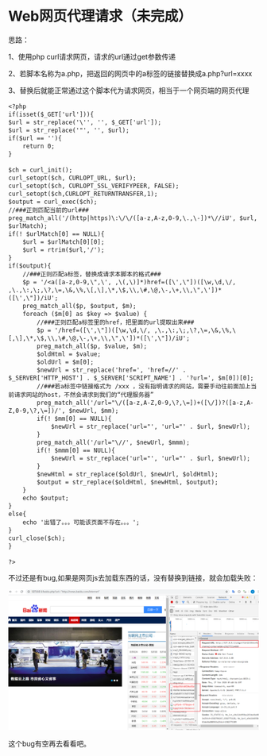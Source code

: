 # Web网页代理请求（未完成）

思路：

1、使用php curl请求网页，请求的url通过get参数传递

2、若脚本名称为a.php，把返回的网页中的a标签的链接替换成a.php?url=xxxx

3、替换后就能正常通过这个脚本代为请求网页，相当于一个网页端的网页代理


    <?php
	if(isset($_GET['url'])){
	$url = str_replace('\'', '', $_GET['url']);
	$url = str_replace('"', '', $url);
	if($url == ''){
		return 0;
	}

	$ch = curl_init();
	curl_setopt($ch, CURLOPT_URL, $url);
	curl_setopt($ch, CURLOPT_SSL_VERIFYPEER, FALSE);
	curl_setopt($ch,CURLOPT_RETURNTRANSFER,1);
	$output = curl_exec($ch);
	//###正则匹配当前的url###
	preg_match_all('/(http|https)\:\/\/([a-z,A-z,0-9,\.,\-])*\//iU', $url, $urlMatch);
	if(! $urlMatch[0] == NULL){
		$url = $urlMatch[0][0];
		$url = rtrim($url,'/');
	}
	if($output){
		//###正则匹配a标签，替换成请求本脚本的格式###
		$p = '/<a([a-z,0-9,\",\', ,\(,\)]*)href=([\',\"])([\w,\d,\/, ,\.,\:,\;,\?,\=,\&,\%,\[,\],\*,\$,\\,\#,\@,\-,\+,\\,\",\'])*([\',\"])/iU';
		preg_match_all($p, $output, $m);
		foreach ($m[0] as $key => $value) {
			//###正则匹配a标签里的href，把里面的url提取出来###
			$p = '/href=([\',\"])([\w,\d,\/, ,\.,\:,\;,\?,\=,\&,\%,\[,\],\*,\$,\\,\#,\@,\-,\+,\\,\",\'])*([\',\"])/iU';
			preg_match_all($p, $value, $m);
			$oldHtml = $value;
			$oldUrl = $m[0];
			$newUrl = str_replace('href=', 'href=//' . $_SERVER['HTTP_HOST'] . $_SERVER['SCRIPT_NAME'] . '?url=', $m[0])[0];
			//###若a标签中链接格式为 /xxx ，没有指明请求的网站，需要手动往前面加上当前请求网站的host，不然会请求到我们的“代理服务器”
			preg_match_all('/url="\/([a-z,A-Z,0-9,\?,\=])+([\/])?([a-z,A-Z,0-9,\?,\=])/', $newUrl, $mm);
			if(! $mm[0] == NULL){
				$newUrl = str_replace('url="', 'url="' . $url, $newUrl);
			}
			preg_match_all('/url="\//', $newUrl, $mmm);
			if(! $mmm[0] == NULL){
				$newUrl = str_replace('url="', 'url="' . $url, $newUrl);
			}
			$newHtml = str_replace($oldUrl, $newUrl, $oldHtml);
			$output = str_replace($oldHtml, $newHtml, $output);
		}
		echo $output;
	}
	else{
		echo '出错了。。。可能该页面不存在。。。';
	}
	curl_close($ch);
	}

	?>

不过还是有bug,如果是网页js去加载东西的话，没有替换到链接，就会加载失败：

![](./Web网页代理请求/1.png)


这个bug有空再去看看吧。


